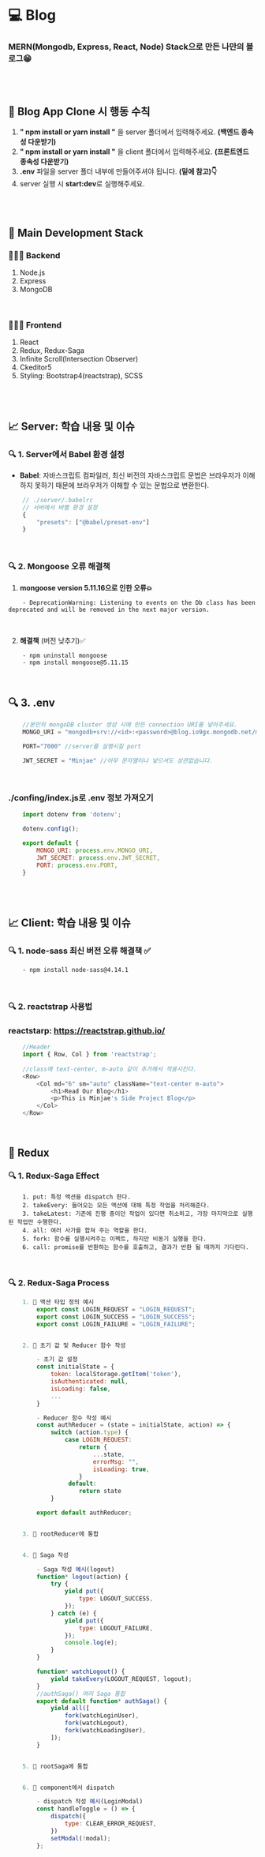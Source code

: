 # 💻 Blog
### MERN(Mongodb, Express, React, Node) Stack으로 만든 나만의 블로그😁

<br />
<br />

## 🙏 Blog App Clone 시 행동 수칙
1. **" npm install or yarn install "** 을 server 폴더에서 입력해주세요. **(백엔드 종속성 다운받기)**
2. **" npm install or yarn install "** 을 client 폴더에서 입력해주세요. **(프론트엔드 종속성 다운받기)**
3. **.env** 파일을 server 폴더 내부에 만들어주셔야 됩니다. **(밑에 참고)👇**
4. server 실행 시 **start:dev**로 실행해주세요. 

<br />
<br />

## 🔖 Main Development Stack
### 👨🏻‍💻 Backend
1. Node.js
2. Express
3. MongoDB

<br />

### 👨🏻‍💻 Frontend
1. React
2. Redux, Redux-Saga
3. Infinite Scroll(Intersection Observer)
4. Ckeditor5
5. Styling: Bootstrap4(reactstrap), SCSS

<br />
<br />

## 📈 Server: 학습 내용 및 이슈
### 🔍 1. Server에서 Babel 환경 설정 
- **Babel**: 자바스크립트 컴파일러, 최신 버전의 자바스크립트 문법은 브라우저가 이해하지 못하기 때문에 브라우저가 이해할 수 있는 문법으로 변환한다.
```javascript
    // ./server/.babelrc
    // 서버에서 바벨 환경 설정
    {
        "presets": ["@babel/preset-env"]
    }
```

<br />

### 🔍 2. Mongoose 오류 해결책
1. **mongoose version 5.11.16으로 인한 오류💥**
```
    - DeprecationWarning: Listening to events on the Db class has been deprecated and will be removed in the next major version.
```

<br />

2. **해결책** (버전 낮추기)✅
```
    - npm uninstall mongoose
    - npm install mongoose@5.11.15
```


<br />

## 🔍 3. .env
```javascript
    //본인의 mongoDB cluster 생성 시에 만든 connection URI를 넣어주세요.
    MONGO_URI = "mongodb+srv://<id>:<password>@blog.io9gx.mongodb.net/myFirstDatabase?retryWrites=true&w=majority"

    PORT="7000" //server를 실행시킬 port

    JWT_SECRET = "Minjae" //아무 문자열이나 넣으셔도 상관없습니다.
```

<br />

### ./confing/index.js로 .env 정보 가져오기
```javascript
    import dotenv from 'dotenv';

    dotenv.config();

    export default {
        MONGO_URI: process.env.MONGO_URI,
        JWT_SECRET: process.env.JWT_SECRET,
        PORT: process.env.PORT,
    }
```

<br />
<br />

## 📈 Client: 학습 내용 및 이슈
### 🔍 1. node-sass 최신 버전 오류 해결책 ✅
```
    - npm install node-sass@4.14.1
```

<br />

### 🔍 2. reactstrap 사용법
### reactstarp: https://reactstrap.github.io/
```javascript
    //Header
    import { Row, Col } from 'reactstrap';
   
    //class에 text-center, m-auto 같이 추가해서 적용시킨다.
    <Row>
        <Col md="6" sm="auto" className="text-center m-auto">
            <h1>Read Our Blog</h1>
            <p>This is Minjae's Side Project Blog</p>
        </Col>
    </Row>
```

<br />

## 🏃 Redux
### 🔍 1. Redux-Saga Effect
```
    1. put: 특정 액션을 dispatch 한다.
    2. takeEvery: 들어오는 모든 액션에 대해 특정 작업을 처리해준다.
    3. takeLatest: 기존에 진행 중이던 작업이 있다면 취소하고, 가장 마지막으로 실행된 작업만 수행한다.
    4. all: 여러 사가를 합쳐 주는 역할을 한다.
    5. fork: 함수를 실행시켜주는 이펙트, 하지만 비동기 실행을 한다.
    6. call: promise를 반환하는 함수를 호출하고, 결과가 반환 될 때까지 기다린다.
```

<br />

### 🔍 2. Redux-Saga Process
```javascript
    1. 📃 액션 타입 정의 예시
        export const LOGIN_REQUEST = "LOGIN_REQUEST";
        export const LOGIN_SUCCESS = "LOGIN_SUCCESS";
        export const LOGIN_FAILURE = "LOGIN_FAILURE";


    2. 📃 초기 값 및 Reducer 함수 작성

        - 초기 값 설정
        const initialState = {
            token: localStorage.getItem('token'),
            isAuthenticated: null,
            isLoading: false,
            ...
        }

        - Reducer 함수 작성 예시
        const authReducer = (state = initialState, action) => {
            switch (action.type) {
                case LOGIN_REQUEST:
                    return {
                        ...state,
                        errorMsg: "",
                        isLoading: true,
                    }
                 default:
                    return state
            }

        export default authReducer;


    3. 📃 rootReducer에 통합


    4. 📃 Saga 작성

        - Saga 작성 예시(logout)
        function* logout(action) {
            try {
                yield put({
                    type: LOGOUT_SUCCESS,
                });
            } catch (e) {
                yield put({
                    type: LOGOUT_FAILURE,
                }); 
                console.log(e);
            }
        }

        function* watchLogout() {
            yield takeEvery(LOGOUT_REQUEST, logout);
        }
        //authSaga() 여러 Saga 통합
        export default function* authSaga() {
            yield all([
                fork(watchLoginUser),
                fork(watchLogout),
                fork(watchLoadingUser),
            ]);
        }


    5. 📃 rootSaga에 통합


    6. 📃 component에서 dispatch 

        - dispatch 작성 예시(LoginModal)
        const handleToggle = () => {
            dispatch({
                type: CLEAR_ERROR_REQUEST,
            })
            setModal(!modal);
        };

```
